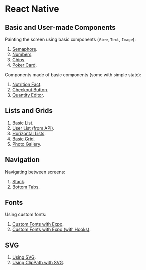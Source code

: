 
# React Native

## Basic and User-made Components

Painting the screen using basic components (``View``, ``Text``, ``Image``):

1. [Semaphore](https://github.com/full-stack-bcn/samples/tree/master/react-native/semaphore).
2. [Numbers](https://github.com/full-stack-bcn/samples/tree/master/react-native/numbers).
3. [Chips](https://github.com/full-stack-bcn/samples/tree/master/react-native/chips).
4. [Poker Card](https://github.com/full-stack-bcn/samples/tree/master/react-native/pokercard).

Components made of basic components (some with simple state):

1. [Nutrition Fact](https://github.com/full-stack-bcn/samples/tree/master/react-native/nutrition-fact).
2. [Checkout Button](https://github.com/full-stack-bcn/samples/tree/master/react-native/checkout-button).
3. [Quantity Editor](https://github.com/full-stack-bcn/samples/tree/master/react-native/quantity-editor).

## Lists and Grids

1. [Basic List](https://github.com/full-stack-bcn/samples/tree/master/react-native/list-basic).
2. [User List (from API)](https://github.com/full-stack-bcn/samples/tree/master/react-native/list-from-api).
3. [Horizontal Lists](https://github.com/full-stack-bcn/samples/tree/master/react-native/list-horizontal).
4. [Basic Grid](https://github.com/full-stack-bcn/samples/tree/master/react-native/grid-basic).
5. [Photo Gallery](https://github.com/full-stack-bcn/samples/tree/master/react-native/grid-photo-gallery).

## Navigation

Navigating between screens:
1. [Stack](https://github.com/full-stack-bcn/samples/tree/master/react-native/navigation-stack).
2. [Bottom Tabs](https://github.com/full-stack-bcn/samples/tree/master/react-native/navigation-tab).

## Fonts

Using custom fonts:
1. [Custom Fonts with Expo](https://github.com/full-stack-bcn/samples/tree/master/react-native/custom-fonts).
2. [Custom Fonts with Expo (with Hooks)](https://github.com/full-stack-bcn/samples/tree/master/react-native/custom-fonts-hook).

## SVG

1. [Using SVG](https://github.com/full-stack-bcn/samples/tree/master/react-native/svg-basic).
2. [Using ClipPath with SVG](https://github.com/full-stack-bcn/samples/tree/master/react-native/svg-clip-path).

